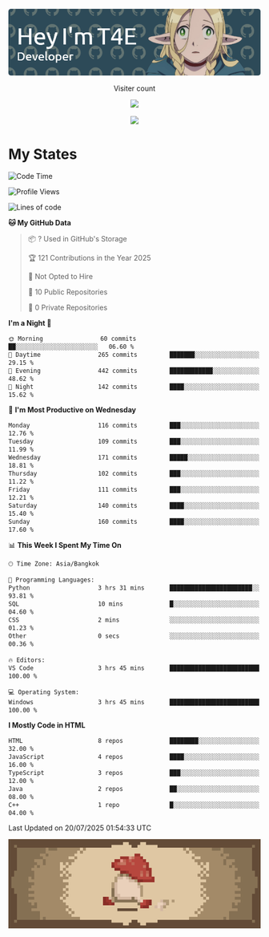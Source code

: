 
<p align="center">
  <img src="banner.png">
</p>

<p align="center">
  Visiter count
</p>
  
<p align="center">
  <img src="https://profile-counter.glitch.me/Danny2Forever/count.svg"/>
</p>

<p align="center">
  <a href="https://github.com/kittinan/spotify-github-profile">
    <img src="https://spotify-github-profile.kittinanx.com/api/view?uid=qgiw2ogctywitpjgfj8fu1nq5&cover_image=true&theme=novatorem&show_offline=false&background_color=121212&interchange=false&bar_color=53b14f&bar_color_cover=false" />
  </a>
</p>


# My States

<!--START_SECTION:waka-->
![Code Time](http://img.shields.io/badge/Code%20Time-88%20hrs%202%20mins-blue)

![Profile Views](http://img.shields.io/badge/Profile%20Views-0-blue)

![Lines of code](https://img.shields.io/badge/From%20Hello%20World%20I%27ve%20Written-398.9%20thousand%20lines%20of%20code-blue)

**🐱 My GitHub Data** 

> 📦 ? Used in GitHub's Storage 
 > 
> 🏆 121 Contributions in the Year 2025
 > 
> 🚫 Not Opted to Hire
 > 
> 📜 10 Public Repositories 
 > 
> 🔑 0 Private Repositories 
 > 
**I'm a Night 🦉** 

```text
🌞 Morning                60 commits          ██░░░░░░░░░░░░░░░░░░░░░░░   06.60 % 
🌆 Daytime                265 commits         ███████░░░░░░░░░░░░░░░░░░   29.15 % 
🌃 Evening                442 commits         ████████████░░░░░░░░░░░░░   48.62 % 
🌙 Night                  142 commits         ████░░░░░░░░░░░░░░░░░░░░░   15.62 % 
```
📅 **I'm Most Productive on Wednesday** 

```text
Monday                   116 commits         ███░░░░░░░░░░░░░░░░░░░░░░   12.76 % 
Tuesday                  109 commits         ███░░░░░░░░░░░░░░░░░░░░░░   11.99 % 
Wednesday                171 commits         █████░░░░░░░░░░░░░░░░░░░░   18.81 % 
Thursday                 102 commits         ███░░░░░░░░░░░░░░░░░░░░░░   11.22 % 
Friday                   111 commits         ███░░░░░░░░░░░░░░░░░░░░░░   12.21 % 
Saturday                 140 commits         ████░░░░░░░░░░░░░░░░░░░░░   15.40 % 
Sunday                   160 commits         ████░░░░░░░░░░░░░░░░░░░░░   17.60 % 
```


📊 **This Week I Spent My Time On** 

```text
🕑︎ Time Zone: Asia/Bangkok

💬 Programming Languages: 
Python                   3 hrs 31 mins       ███████████████████████░░   93.81 % 
SQL                      10 mins             █░░░░░░░░░░░░░░░░░░░░░░░░   04.60 % 
CSS                      2 mins              ░░░░░░░░░░░░░░░░░░░░░░░░░   01.23 % 
Other                    0 secs              ░░░░░░░░░░░░░░░░░░░░░░░░░   00.36 % 

🔥 Editors: 
VS Code                  3 hrs 45 mins       █████████████████████████   100.00 % 

💻 Operating System: 
Windows                  3 hrs 45 mins       █████████████████████████   100.00 % 
```

**I Mostly Code in HTML** 

```text
HTML                     8 repos             ████████░░░░░░░░░░░░░░░░░   32.00 % 
JavaScript               4 repos             ████░░░░░░░░░░░░░░░░░░░░░   16.00 % 
TypeScript               3 repos             ███░░░░░░░░░░░░░░░░░░░░░░   12.00 % 
Java                     2 repos             ██░░░░░░░░░░░░░░░░░░░░░░░   08.00 % 
C++                      1 repo              █░░░░░░░░░░░░░░░░░░░░░░░░   04.00 % 
```




 Last Updated on 20/07/2025 01:54:33 UTC
<!--END_SECTION:waka-->

<p align="center"> 
  <img src="walking-mushroom.webp" width="945">
</p>

